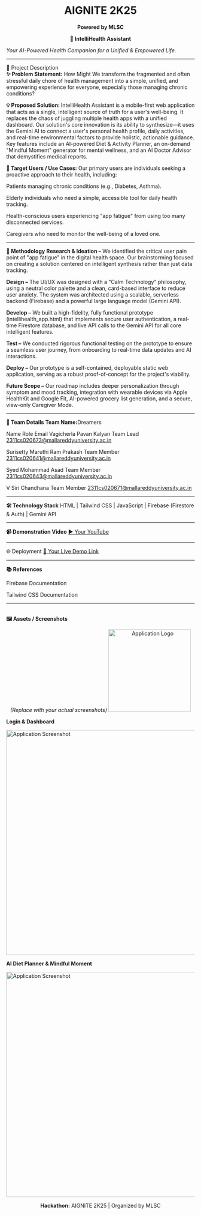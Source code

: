 <!-- AIGNITE Banner (centered) -->

<div align="center">
<h1> AIGNITE 2K25</h1>
<p><strong>Powered by MLSC</strong></p>
</div>

<p align="center">
<strong>🚀 IntelliHealth Assistant</strong>




<em>Your AI-Powered Health Companion for a Unified & Empowered Life.</em>
</p>
<hr>
📖 Project Description
<br>
<b>✨ Problem Statement:</b> How Might We transform the fragmented and often stressful daily chore of health management into a simple, unified, and empowering experience for everyone, especially those managing chronic conditions?<br>

<b>💡 Proposed Solution: </b>IntelliHealth Assistant is a mobile-first web application that acts as a single, intelligent source of truth for a user's well-being. It replaces the chaos of juggling multiple health apps with a unified dashboard. Our solution's core innovation is its ability to synthesize—it uses the Gemini AI to connect a user's personal health profile, daily activities, and real-time environmental factors to provide holistic, actionable guidance. Key features include an AI-powered Diet & Activity Planner, an on-demand "Mindful Moment" generator for mental wellness, and an AI Doctor Advisor that demystifies medical reports.

<b>🎯 Target Users / Use Cases:</b> Our primary users are individuals seeking a proactive approach to their health, including:

Patients managing chronic conditions (e.g., Diabetes, Asthma).

Elderly individuals who need a simple, accessible tool for daily health tracking.

Health-conscious users experiencing "app fatigue" from using too many disconnected services.

Caregivers who need to monitor the well-being of a loved one.
<hr>
<b>🔬 Methodology</b>
<b>Research & Ideation –</b> We identified the critical user pain point of "app fatigue" in the digital health space. Our brainstorming focused on creating a solution centered on intelligent synthesis rather than just data tracking.

<b>Design –</b> The UI/UX was designed with a "Calm Technology" philosophy, using a neutral color palette and a clean, card-based interface to reduce user anxiety. The system was architected using a scalable, serverless backend (Firebase) and a powerful large language model (Gemini API).

<b>Develop –</b> We built a high-fidelity, fully functional prototype (intellihealth_app.html) that implements secure user authentication, a real-time Firestore database, and live API calls to the Gemini API for all core intelligent features.

<b>Test –</b> We conducted rigorous functional testing on the prototype to ensure a seamless user journey, from onboarding to real-time data updates and AI interactions.

<b>Deploy –</b> Our prototype is a self-contained, deployable static web application, serving as a robust proof-of-concept for the project's viability.

<b>Future Scope –</b> Our roadmap includes deeper personalization through symptom and mood tracking, integration with wearable devices via Apple HealthKit and Google Fit, AI-powered grocery list generation, and a secure, view-only Caregiver Mode.
<hr>
<b>👥 Team Details</b>
<b>Team Name:</b>Dreamers

Name                                Role                                                     Email
Vagicherla Pavan Kalyan          Team Lead                            2311cs020673@mallareddyuniversity.ac.in

Surisetty Maruthi Ram Prakash    Team Member                          2311cs020641@mallareddyuniversity.ac.in

Syed Mohammad Asad               Team Member                          2311cs020643@mallareddyuniversity.ac.in

V Siri Chandhana                 Team Member                          2311cs020671@mallareddyuniversity.ac.in
<hr>
<b>🛠️ Technology Stack</b>
HTML | Tailwind CSS | JavaScript | Firebase (Firestore & Auth) | Gemini API
<hr>
<b>📹 Demonstration Video</b>
<a href="https://youtu.be/J7wbnatRgGQ?si=iaLr7IhSzowYQxDh">
▶️ Your YouTube </a>
<hr>
🌐 Deployment
<a href="https://aignite-red.vercel.app/">
🔗 Your Live Demo Link</a>
<hr>
<b>📚 References</b>

Firebase Documentation

Tailwind CSS Documentation
<hr>
<br>
<b>🖼️ Assets / Screenshots</b>
<p align="center">
<em>(Replace with your actual screenshots)</em>




<img src="https://www.google.com/search?q=https://placehold.co/220x220/f3f4f6/3b82f6%3Ftext%3DYour%2BLogo" alt="Application Logo" width="220" />






<strong>Login & Dashboard</strong>




<img src="https://www.google.com/search?q=https://placehold.co/600x400/ffffff/333333%3Ftext%3DApp%2BLogin%2BScreen%2BScreenshot" alt="Application Screenshot" width="600" />






<strong>AI Diet Planner & Mindful Moment</strong>




<img src="https://www.google.com/search?q=https://placehold.co/600x400/ffffff/333333%3Ftext%3DAI%2BFeature%2BScreenshot" alt="Application Screenshot" width="600" />
</p>

<p align="center">
<b>Hackathon:</b> AIGNITE 2K25 | Organized by MLSC




</p>
